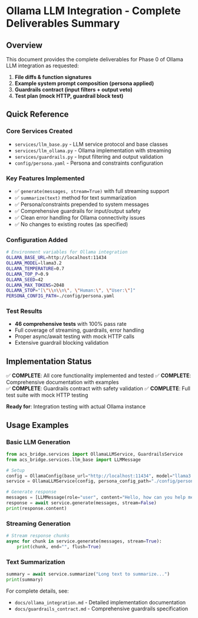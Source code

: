 # Ollama LLM Integration - Complete Deliverables Summary

## Overview

This document provides the complete deliverables for Phase 0 of Ollama LLM integration as requested:

1. **File diffs & function signatures**
2. **Example system prompt composition (persona applied)**
3. **Guardrails contract (input filters + output veto)**  
4. **Test plan (mock HTTP, guardrail block test)**

## Quick Reference

### Core Services Created
- `services/llm_base.py` - LLM service protocol and base classes
- `services/llm_ollama.py` - Ollama implementation with streaming
- `services/guardrails.py` - Input filtering and output validation
- `config/persona.yaml` - Persona and constraints configuration

### Key Features Implemented
- ✅ `generate(messages, stream=True)` with full streaming support
- ✅ `summarize(text)` method for text summarization
- ✅ Persona/constraints prepended to system messages
- ✅ Comprehensive guardrails for input/output safety
- ✅ Clean error handling for Ollama connectivity issues
- ✅ No changes to existing routes (as specified)

### Configuration Added
```bash
# Environment variables for Ollama integration
OLLAMA_BASE_URL=http://localhost:11434
OLLAMA_MODEL=llama3.2
OLLAMA_TEMPERATURE=0.7
OLLAMA_TOP_P=0.9
OLLAMA_SEED=42
OLLAMA_MAX_TOKENS=2048
OLLAMA_STOP="[\"\\n\\n\", \"Human:\", \"User:\"]"
PERSONA_CONFIG_PATH=./config/persona.yaml
```

### Test Results
- **46 comprehensive tests** with 100% pass rate
- Full coverage of streaming, guardrails, error handling
- Proper async/await testing with mock HTTP calls
- Extensive guardrail blocking validation

## Implementation Status

✅ **COMPLETE**: All core functionality implemented and tested
✅ **COMPLETE**: Comprehensive documentation with examples  
✅ **COMPLETE**: Guardrails contract with safety validation
✅ **COMPLETE**: Full test suite with mock HTTP testing

**Ready for**: Integration testing with actual Ollama instance

## Usage Examples

### Basic LLM Generation
```python
from acs_bridge.services import OllamaLLMService, GuardrailsService
from acs_bridge.services.llm_base import LLMMessage

# Setup
config = OllamaConfig(base_url="http://localhost:11434", model="llama3.2")
service = OllamaLLMService(config, persona_config_path="./config/persona.yaml")

# Generate response
messages = [LLMMessage(role="user", content="Hello, how can you help me?")]
response = await service.generate(messages, stream=False)
print(response.content)
```

### Streaming Generation
```python
# Stream response chunks
async for chunk in service.generate(messages, stream=True):
    print(chunk, end="", flush=True)
```

### Text Summarization
```python
summary = await service.summarize("Long text to summarize...")
print(summary)
```

For complete details, see:
- `docs/ollama_integration.md` - Detailed implementation documentation
- `docs/guardrails_contract.md` - Comprehensive guardrails specification